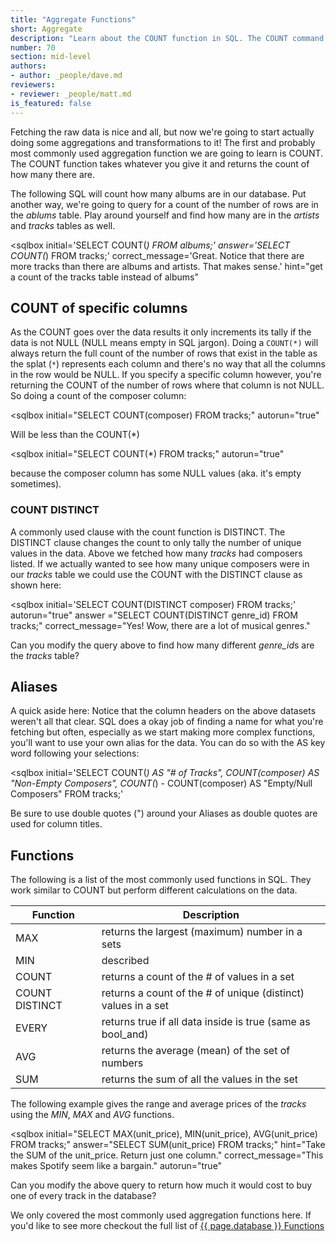 ```yaml
---
title: "Aggregate Functions"
short: Aggregate
description: "Learn about the COUNT function in SQL. The COUNT command is a commonly used aggregation function that takes whatever you give it and returns the count of how many there are. This interactive SQL tutorial will teach you how to COUNT."
number: 70
section: mid-level
authors:
- author: _people/dave.md
reviewers:
- reviewer: _people/matt.md
is_featured: false
---
```


Fetching the raw data is nice and all, but now we're going to start actually doing some aggregations and transformations to it!  The first and probably most commonly used aggregation function we are going to learn is COUNT.  The COUNT function takes whatever you give it and returns the count of how many there are.  

The following SQL will count how many albums are in our database. Put another way, we're going to query for a count of the number of rows are in the *ablums* table.  Play around yourself and find how many are in the *artists* and *tracks* tables as well.

<sqlbox
  initial='SELECT COUNT(*) FROM albums;'
  answer='SELECT COUNT(*) FROM tracks;'
  correct_message='Great.  Notice that there are more tracks than there are albums and artists.  That makes sense.'
  hint="get a count of the tracks table instead of albums"
></sqlbox>

## COUNT of specific columns

As the COUNT goes over the data results it only increments its tally if the data is not NULL (NULL means empty in SQL jargon).  Doing a `COUNT(*)` will always return the full count of the number of rows that exist in the table as the splat (`*`) represents each column and there's no way that all the columns in the row would be NULL.  If you specify a specific column however, you're returning the COUNT of the number of rows where that column is not NULL.  So doing a count of the composer column:

<sqlbox
 initial="SELECT COUNT(composer) FROM tracks;"
 autorun="true"
 ></sqlbox>

 Will be less than the COUNT(*)

<sqlbox
  initial="SELECT COUNT(*) FROM tracks;"
  autorun="true"
></sqlbox>

because the composer column has some NULL values (aka. it's empty sometimes).

### COUNT DISTINCT

A commonly used clause with the count function is DISTINCT.  The DISTINCT clause changes the count to only tally the number of unique values in the data.  Above we fetched how many *tracks* had composers listed.  If we actually wanted to see how many unique composers were in our *tracks* table we could use the COUNT with the DISTINCT clause as shown here:

<sqlbox
 initial='SELECT COUNT(DISTINCT composer) FROM tracks;'
 autorun="true"
 answer ="SELECT COUNT(DISTINCT genre_id) FROM tracks;"
 correct_message="Yes!  Wow, there are a lot of musical genres."
 ></sqlbox>

 Can you modify the query above to find how many different *genre_id*s are the *tracks* table?

## Aliases

A quick aside here:  Notice that the column headers on the above datasets weren't all that clear.  SQL does a okay job of finding a name for what you're fetching but often, especially as we start making more complex functions, you'll want to use your own alias for the data.  You can do so with the AS key word following your selections:

<sqlbox
  initial='SELECT COUNT(*) AS "# of Tracks", COUNT(composer) AS "Non-Empty Composers", COUNT(*) - COUNT(composer) AS "Empty/Null Composers" FROM tracks;'
></sqlbox>

Be sure to use double quotes (") around your Aliases as double quotes are used for column titles.

## Functions

The following is a list of the most commonly used functions in SQL.  They work similar to COUNT but perform different calculations on the data.

| Function       | Description                                                   |
|----------------|---------------------------------------------------------------|
| MAX            | returns the largest (maximum) number in a sets                |
| MIN            | described                                                     |
| COUNT          | returns a count of the # of values in a set                   |
| COUNT DISTINCT | returns a count of the # of unique (distinct) values in a set |
| EVERY          | returns true if all data inside is true (same as bool_and)    |
| AVG            | returns the average (mean) of the set of numbers              |
| SUM            | returns the sum of all the values in the set                  |

The following example gives the range and average prices of the *tracks* using the *MIN*, *MAX* and *AVG* functions.

<sqlbox
  initial="SELECT MAX(unit_price), MIN(unit_price), AVG(unit_price) FROM tracks;"
  answer="SELECT SUM(unit_price) FROM tracks;"
  hint="Take the SUM of the unit_price.  Return just one column."
  correct_message="This makes Spotify seem like a bargain."
  autorun="true"
  ></sqlbox>

Can you modify the above query to return how much it would cost to buy one of every track in the database?

We only covered the most commonly used aggregation functions here.  If you'd like to see more checkout the full list of [{{ page.database }} Functions](https://www.postgresql.org/docs/9.0/static/functions.html)
